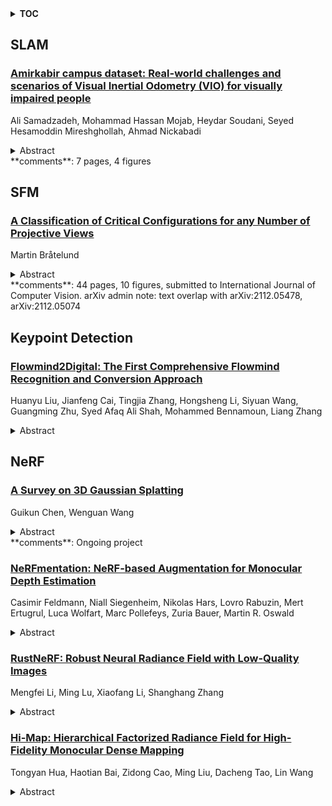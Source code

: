 <details>
  <summary><b>TOC</b></summary>
  <ol>
    <li><a href=#slam>SLAM</a></li>
      <ul>
        <li><a href=#Amirkabir-campus-dataset:-Real-world-challenges-and-scenarios-of-Visual-Inertial-Odometry-(VIO)-for-visually-impaired-people>Amirkabir campus dataset: Real-world challenges and scenarios of Visual Inertial Odometry (VIO) for visually impaired people</a></li>
      </ul>
    </li>
    <li><a href=#sfm>SFM</a></li>
      <ul>
        <li><a href=#A-Classification-of-Critical-Configurations-for-any-Number-of-Projective-Views>A Classification of Critical Configurations for any Number of Projective Views</a></li>
      </ul>
    </li>
    <li><a href=#keypoint-detection>Keypoint Detection</a></li>
      <ul>
        <li><a href=#Flowmind2Digital:-The-First-Comprehensive-Flowmind-Recognition-and-Conversion-Approach>Flowmind2Digital: The First Comprehensive Flowmind Recognition and Conversion Approach</a></li>
      </ul>
    </li>
    <li><a href=#nerf>NeRF</a></li>
      <ul>
        <li><a href=#A-Survey-on-3D-Gaussian-Splatting>A Survey on 3D Gaussian Splatting</a></li>
        <li><a href=#NeRFmentation:-NeRF-based-Augmentation-for-Monocular-Depth-Estimation>NeRFmentation: NeRF-based Augmentation for Monocular Depth Estimation</a></li>
        <li><a href=#RustNeRF:-Robust-Neural-Radiance-Field-with-Low-Quality-Images>RustNeRF: Robust Neural Radiance Field with Low-Quality Images</a></li>
        <li><a href=#Hi-Map:-Hierarchical-Factorized-Radiance-Field-for-High-Fidelity-Monocular-Dense-Mapping>Hi-Map: Hierarchical Factorized Radiance Field for High-Fidelity Monocular Dense Mapping</a></li>
      </ul>
    </li>
  </ol>
</details>

## SLAM  

### [Amirkabir campus dataset: Real-world challenges and scenarios of Visual Inertial Odometry (VIO) for visually impaired people](http://arxiv.org/abs/2401.03604)  
Ali Samadzadeh, Mohammad Hassan Mojab, Heydar Soudani, Seyed Hesamoddin Mireshghollah, Ahmad Nickabadi  
<details>  
  <summary>Abstract</summary>  
  <ol>  
    Visual Inertial Odometry (VIO) algorithms estimate the accurate camera trajectory by using camera and Inertial Measurement Unit (IMU) sensors. The applications of VIO span a diverse range, including augmented reality and indoor navigation. VIO algorithms hold the potential to facilitate navigation for visually impaired individuals in both indoor and outdoor settings. Nevertheless, state-of-the-art VIO algorithms encounter substantial challenges in dynamic environments, particularly in densely populated corridors. Existing VIO datasets, e.g., ADVIO, typically fail to effectively exploit these challenges. In this paper, we introduce the Amirkabir campus dataset (AUT-VI) to address the mentioned problem and improve the navigation systems. AUT-VI is a novel and super-challenging dataset with 126 diverse sequences in 17 different locations. This dataset contains dynamic objects, challenging loop-closure/map-reuse, different lighting conditions, reflections, and sudden camera movements to cover all extreme navigation scenarios. Moreover, in support of ongoing development efforts, we have released the Android application for data capture to the public. This allows fellow researchers to easily capture their customized VIO dataset variations. In addition, we evaluate state-of-the-art Visual Inertial Odometry (VIO) and Visual Odometry (VO) methods on our dataset, emphasizing the essential need for this challenging dataset.  
  </ol>  
</details>  
**comments**: 7 pages, 4 figures  
  
  



## SFM  

### [A Classification of Critical Configurations for any Number of Projective Views](http://arxiv.org/abs/2401.03450)  
Martin Bråtelund  
<details>  
  <summary>Abstract</summary>  
  <ol>  
    Structure from motion is the process of recovering information about cameras and 3D scene from a set of images. Generally, in a noise-free setting, all information can be uniquely recovered if enough images and image points are provided. There are, however, certain cases where unique recovery is impossible, even in theory; these are called critical configurations. We use a recently developed algebraic approach to classify all critical configurations for any number of projective cameras. We show that they form well-known algebraic varieties, such as quadric surfaces and curves of degree at most 4. This paper also improves upon earlier results both by finding previously unknown critical configurations and by showing that some configurations previously believed to be critical are in fact not.  
  </ol>  
</details>  
**comments**: 44 pages, 10 figures, submitted to International Journal of Computer
  Vision. arXiv admin note: text overlap with arXiv:2112.05478,
  arXiv:2112.05074  
  
  



## Keypoint Detection  

### [Flowmind2Digital: The First Comprehensive Flowmind Recognition and Conversion Approach](http://arxiv.org/abs/2401.03742)  
Huanyu Liu, Jianfeng Cai, Tingjia Zhang, Hongsheng Li, Siyuan Wang, Guangming Zhu, Syed Afaq Ali Shah, Mohammed Bennamoun, Liang Zhang  
<details>  
  <summary>Abstract</summary>  
  <ol>  
    Flowcharts and mind maps, collectively known as flowmind, are vital in daily activities, with hand-drawn versions facilitating real-time collaboration. However, there's a growing need to digitize them for efficient processing. Automated conversion methods are essential to overcome manual conversion challenges. Existing sketch recognition methods face limitations in practical situations, being field-specific and lacking digital conversion steps. Our paper introduces the Flowmind2digital method and hdFlowmind dataset to address these challenges. Flowmind2digital, utilizing neural networks and keypoint detection, achieves a record 87.3% accuracy on our dataset, surpassing previous methods by 11.9%. The hdFlowmind dataset, comprising 1,776 annotated flowminds across 22 scenarios, outperforms existing datasets. Additionally, our experiments emphasize the importance of simple graphics, enhancing accuracy by 9.3%.  
  </ol>  
</details>  
  
  



## NeRF  

### [A Survey on 3D Gaussian Splatting](http://arxiv.org/abs/2401.03890)  
Guikun Chen, Wenguan Wang  
<details>  
  <summary>Abstract</summary>  
  <ol>  
    3D Gaussian splatting (3D GS) has recently emerged as a transformative technique in the explicit radiance field and computer graphics landscape. This innovative approach, characterized by the utilization of millions of 3D Gaussians, represents a significant departure from the neural radiance field (NeRF) methodologies, which predominantly use implicit, coordinate-based models to map spatial coordinates to pixel values. 3D GS, with its explicit scene representations and differentiable rendering algorithms, not only promises real-time rendering capabilities but also introduces unprecedented levels of control and editability. This positions 3D GS as a potential game-changer for the next generation of 3D reconstruction and representation. In the present paper, we provide the first systematic overview of the recent developments and critical contributions in the domain of 3D GS. We begin with a detailed exploration of the underlying principles and the driving forces behind the advent of 3D GS, setting the stage for understanding its significance. A focal point of our discussion is the practical applicability of 3D GS. By facilitating real-time performance, 3D GS opens up a plethora of applications, ranging from virtual reality to interactive media and beyond. This is complemented by a comparative analysis of leading 3D GS models, evaluated across various benchmark tasks to highlight their performance and practical utility. The survey concludes by identifying current challenges and suggesting potential avenues for future research in this domain. Through this survey, we aim to provide a valuable resource for both newcomers and seasoned researchers, fostering further exploration and advancement in applicable and explicit radiance field representation.  
  </ol>  
</details>  
**comments**: Ongoing project  
  
### [NeRFmentation: NeRF-based Augmentation for Monocular Depth Estimation](http://arxiv.org/abs/2401.03771)  
Casimir Feldmann, Niall Siegenheim, Nikolas Hars, Lovro Rabuzin, Mert Ertugrul, Luca Wolfart, Marc Pollefeys, Zuria Bauer, Martin R. Oswald  
<details>  
  <summary>Abstract</summary>  
  <ol>  
    The capabilities of monocular depth estimation (MDE) models are limited by the availability of sufficient and diverse datasets. In the case of MDE models for autonomous driving, this issue is exacerbated by the linearity of the captured data trajectories. We propose a NeRF-based data augmentation pipeline to introduce synthetic data with more diverse viewing directions into training datasets and demonstrate the benefits of our approach to model performance and robustness. Our data augmentation pipeline, which we call "NeRFmentation", trains NeRFs on each scene in the dataset, filters out subpar NeRFs based on relevant metrics, and uses them to generate synthetic RGB-D images captured from new viewing directions. In this work, we apply our technique in conjunction with three state-of-the-art MDE architectures on the popular autonomous driving dataset KITTI, augmenting its training set of the Eigen split. We evaluate the resulting performance gain on the original test set, a separate popular driving set, and our own synthetic test set.  
  </ol>  
</details>  
  
### [RustNeRF: Robust Neural Radiance Field with Low-Quality Images](http://arxiv.org/abs/2401.03257)  
Mengfei Li, Ming Lu, Xiaofang Li, Shanghang Zhang  
<details>  
  <summary>Abstract</summary>  
  <ol>  
    Recent work on Neural Radiance Fields (NeRF) exploits multi-view 3D consistency, achieving impressive results in 3D scene modeling and high-fidelity novel-view synthesis. However, there are limitations. First, existing methods assume enough high-quality images are available for training the NeRF model, ignoring real-world image degradation. Second, previous methods struggle with ambiguity in the training set due to unmodeled inconsistencies among different views. In this work, we present RustNeRF for real-world high-quality NeRF. To improve NeRF's robustness under real-world inputs, we train a 3D-aware preprocessing network that incorporates real-world degradation modeling. We propose a novel implicit multi-view guidance to address information loss during image degradation and restoration. Extensive experiments demonstrate RustNeRF's advantages over existing approaches under real-world degradation. The code will be released.  
  </ol>  
</details>  
  
### [Hi-Map: Hierarchical Factorized Radiance Field for High-Fidelity Monocular Dense Mapping](http://arxiv.org/abs/2401.03203)  
Tongyan Hua, Haotian Bai, Zidong Cao, Ming Liu, Dacheng Tao, Lin Wang  
<details>  
  <summary>Abstract</summary>  
  <ol>  
    In this paper, we introduce Hi-Map, a novel monocular dense mapping approach based on Neural Radiance Field (NeRF). Hi-Map is exceptional in its capacity to achieve efficient and high-fidelity mapping using only posed RGB inputs. Our method eliminates the need for external depth priors derived from e.g., a depth estimation model. Our key idea is to represent the scene as a hierarchical feature grid that encodes the radiance and then factorizes it into feature planes and vectors. As such, the scene representation becomes simpler and more generalizable for fast and smooth convergence on new observations. This allows for efficient computation while alleviating noise patterns by reducing the complexity of the scene representation. Buttressed by the hierarchical factorized representation, we leverage the Sign Distance Field (SDF) as a proxy of rendering for inferring the volume density, demonstrating high mapping fidelity. Moreover, we introduce a dual-path encoding strategy to strengthen the photometric cues and further boost the mapping quality, especially for the distant and textureless regions. Extensive experiments demonstrate our method's superiority in geometric and textural accuracy over the state-of-the-art NeRF-based monocular mapping methods.  
  </ol>  
</details>  
  
  



